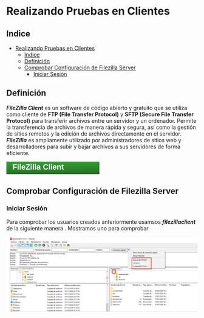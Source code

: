# Realizando Pruebas en Clientes 
## Indice 

- [Realizando Pruebas en Clientes](#realizando-pruebas-en-clientes)
  - [Indice](#indice)
  - [Definición](#definición)
  - [Comprobar Configuración de Filezilla Server](#comprobar-configuración-de-filezilla-server)
    - [Iniciar Sesión](#iniciar-sesión)


## Definición 

***FileZilla Client*** es un software de código abierto y gratuito que se utiliza como cliente de **FTP (File Transfer Protocol)** y **SFTP (Secure File Transfer Protocol)** para transferir archivos entre un servidor y un ordenador. Permite la transferencia de archivos de manera rápida y segura, así como la gestión de sitios remotos y la edición de archivos directamente en el servidor. ***FileZilla*** es ampliamente utilizado por administradores de sitios web y desarrolladores para subir y bajar archivos a sus servidores de forma eficiente.

![Logo Filezilla Client](./img/filezillaclient/logo_filezilla_client.png)

## Comprobar Configuración de Filezilla Server

### Iniciar Sesión

Para comprobar los usuarios creados anteriormente usamsos ***filezillaclient*** de la siguiente manera . Mostramos uno para comprobar 

![Iniciar Sesión Creados](./img/filezillaclient/1_iniciar_sesion_usuarios.png)